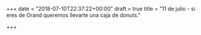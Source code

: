 +++
date = "2018-07-10T22:37:22+00:00"
draft = true
title = "11 de julio - si eres de Orand queremos llevarte una caja de donuts."

+++

